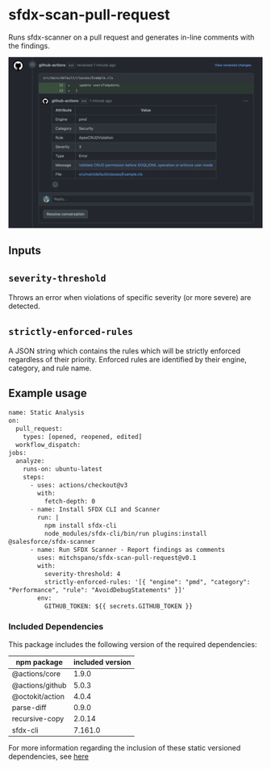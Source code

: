 # sfdx-scan-pull-request

Runs sfdx-scanner on a pull request and generates in-line comments with the findings.

![Example](images/sfdx-scan-pull-request.png)

## Inputs

## `severity-threshold`

Throws an error when violations of specific severity (or more severe) are detected.

## `strictly-enforced-rules`

A JSON string which contains the rules which will be strictly enforced regardless of their priority. Enforced rules are identified by their engine, category, and rule name.

<!--
TODO : Implement additional attributes passed into scan command
## `category`

Categor(ies) of rules to run.

## `engine`

Engine(s) to run.

 ## `eslint-env`

JSON-formatted string, overrides ESLint's default environment variables.

## `pmdconfig`

Location of PMD rule reference XML file to customize rule selection

## `tsconfig`

Location of tsconfig.json file

## `verbose`

Emit additional command output to stdout -->

## Example usage

```
name: Static Analysis
on:
  pull_request:
    types: [opened, reopened, edited]
  workflow_dispatch:
jobs:
  analyze:
    runs-on: ubuntu-latest
    steps:
      - uses: actions/checkout@v3
        with:
          fetch-depth: 0
      - name: Install SFDX CLI and Scanner
        run: |
          npm install sfdx-cli
          node_modules/sfdx-cli/bin/run plugins:install @salesforce/sfdx-scanner
      - name: Run SFDX Scanner - Report findings as comments
        uses: mitchspano/sfdx-scan-pull-request@v0.1
        with:
          severity-threshold: 4
          strictly-enforced-rules: '[{ "engine": "pmd", "category": "Performance", "rule": "AvoidDebugStatements" }]'
        env:
          GITHUB_TOKEN: ${{ secrets.GITHUB_TOKEN }}
```

### Included Dependencies

This package includes the following version of the required dependencies:

| npm package     | included version |
| --------------- | ---------------- |
| @actions/core   | 1.9.0            |
| @actions/github | 5.0.3            |
| @octokit/action | 4.0.4            |
| parse-diff      | 0.9.0            |
| recursive-copy  | 2.0.14           |
| sfdx-cli        | 7.161.0          |

 <!-- @salesforce/sfdx-scanner (sfdx-cli plugin) 2.13.7            -->

For more information regarding the inclusion of these static versioned dependencies, see [here](https://docs.github.com/en/actions/creating-actions/creating-a-javascript-action#commit-tag-and-push-your-action-to-github)
